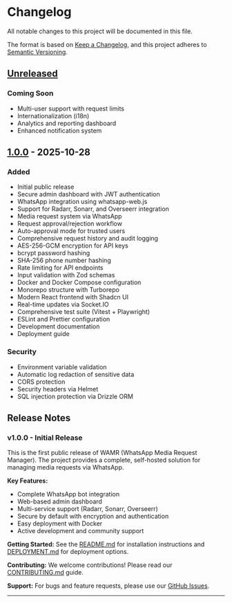 # Changelog

All notable changes to this project will be documented in this file.

The format is based on [Keep a Changelog](https://keepachangelog.com/en/1.0.0/),
and this project adheres to [Semantic Versioning](https://semver.org/spec/v2.0.0.html).

## [Unreleased]

### Coming Soon

- Multi-user support with request limits
- Internationalization (i18n)
- Analytics and reporting dashboard
- Enhanced notification system

## [1.0.0] - 2025-10-28

### Added

- Initial public release
- Secure admin dashboard with JWT authentication
- WhatsApp integration using whatsapp-web.js
- Support for Radarr, Sonarr, and Overseerr integration
- Media request system via WhatsApp
- Request approval/rejection workflow
- Auto-approval mode for trusted users
- Comprehensive request history and audit logging
- AES-256-GCM encryption for API keys
- bcrypt password hashing
- SHA-256 phone number hashing
- Rate limiting for API endpoints
- Input validation with Zod schemas
- Docker and Docker Compose configuration
- Monorepo structure with Turborepo
- Modern React frontend with Shadcn UI
- Real-time updates via Socket.IO
- Comprehensive test suite (Vitest + Playwright)
- ESLint and Prettier configuration
- Development documentation
- Deployment guide

### Security

- Environment variable validation
- Automatic log redaction of sensitive data
- CORS protection
- Security headers via Helmet
- SQL injection protection via Drizzle ORM

## Release Notes

### v1.0.0 - Initial Release

This is the first public release of WAMR (WhatsApp Media Request Manager). The project provides a complete, self-hosted solution for managing media requests via WhatsApp.

**Key Features:**

- Complete WhatsApp bot integration
- Web-based admin dashboard
- Multi-service support (Radarr, Sonarr, Overseerr)
- Secure by default with encryption and authentication
- Easy deployment with Docker
- Active development and community support

**Getting Started:**
See the [README.md](README.md) for installation instructions and [DEPLOYMENT.md](DEPLOYMENT.md) for deployment options.

**Contributing:**
We welcome contributions! Please read our [CONTRIBUTING.md](CONTRIBUTING.md) guide.

**Support:**
For bugs and feature requests, please use our [GitHub Issues](https://github.com/techieanant/wamr/issues).

---

[Unreleased]: https://github.com/techieanant/wamr/compare/v1.0.0...HEAD
[1.0.0]: https://github.com/techieanant/wamr/releases/tag/v1.0.0

